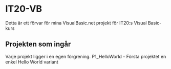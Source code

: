 # IT20-VB 

Detta är ett förvar för mina VisualBasic.net projekt för IT20:s Visual Basic-kurs

## Projekten som ingår


Varje projekt ligger i en egen förgrening.
P1_HelloWorld - Första projektet en enkel Hello World variant